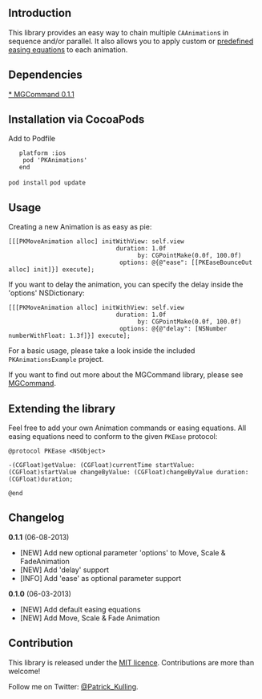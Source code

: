 ## Introduction

This library provides an easy way to chain multiple `CAAnimation`s in sequence and/or parallel.
It also allows you to apply custom or [predefined easing equations](http://easings.net/) to each animation.

## Dependencies
[* MGCommand 0.1.1](https://github.com/MattesGroeger/MGCommand)

## Installation via CocoaPods
Add to Podfile

```
   platform :ios
    pod 'PKAnimations'
   end
```

`pod install`
`pod update`

## Usage
Creating a new Animation is as easy as pie:

```obj-c
[[[PKMoveAnimation alloc] initWithView: self.view
                              duration: 1.0f
                                    by: CGPointMake(0.0f, 100.0f)
                               options: @{@"ease": [[PKEaseBounceOut alloc] init]}] execute];
```

If you want to delay the animation, you can specify the delay inside the 'options' NSDictionary:

```obj-c
[[[PKMoveAnimation alloc] initWithView: self.view
                              duration: 1.0f
                                    by: CGPointMake(0.0f, 100.0f)
                               options: @{@"delay": [NSNumber numberWithFloat: 1.3f]}] execute];
```

For a basic usage, please take a look inside the included `PKAnimationsExample` project.

If you want to find out more about the MGCommand library, please see [MGCommand](https://github.com/MattesGroeger/MGCommand).

## Extending the library
Feel free to add your own Animation commands or easing equations.
All easing equations need to conform to the given `PKEase` protocol:

```obj-c
@protocol PKEase <NSObject>

-(CGFloat)getValue: (CGFloat)currentTime startValue: (CGFloat)startValue changeByValue: (CGFloat)changeByValue duration:(CGFloat)duration;

@end
```

## Changelog
**0.1.1** (06-08-2013)

* [NEW] Add new optional parameter 'options' to Move, Scale & FadeAnimation
* [NEW] Add 'delay' support
* [INFO] Add 'ease' as optional parameter support

**0.1.0** (06-03-2013)

* [NEW] Add default easing equations
* [NEW] Add Move, Scale & Fade Animation

## Contribution

This library is released under the [MIT licence](http://opensource.org/licenses/MIT). Contributions are more than welcome!

Follow me on Twitter: [@Patrick_Kulling](https://twitter.com/Patrick_Kulling).
